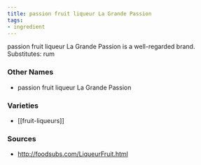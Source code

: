 ```yaml
---
title: passion fruit liqueur La Grande Passion
tags:
- ingredient
---
```

passion fruit liqueur La Grande Passion is a well-regarded brand. Substitutes: rum

### Other Names

* passion fruit liqueur La Grande Passion

### Varieties

* [[fruit-liqueurs]]

### Sources
* http://foodsubs.com/LiqueurFruit.html
